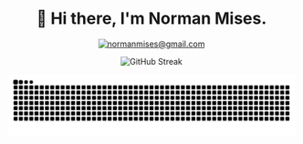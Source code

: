 <div align="center">

# 👋 Hi there, I'm Norman Mises.

[![normanmises@gmail.com](https://img.shields.io/badge/email-normanmises%40gmail.com-blue?style=flat-square&logo=Gmail&logoColor=%23DC4234&labelColor=%23EFEFEF)][email]

![GitHub Streak](https://streak-stats.demolab.com?user=NormanMises&locale=en)

</div>

<picture>
  <source media="(prefers-color-scheme: dark)" srcset="https://raw.githubusercontent.com/NormanMises/NormanMises/output/github-contribution-grid-snake-dark.svg">
  <source media="(prefers-color-scheme: light)" srcset="https://raw.githubusercontent.com/NormanMises/NormanMises/output/github-contribution-grid-snake.svg">
  <img alt="github contribution grid snake animation" src="https://raw.githubusercontent.com/NormanMises/NormanMises/output/github-contribution-grid-snake.svg">
</picture>

[email]: mailto:normanmises@gmail.com
